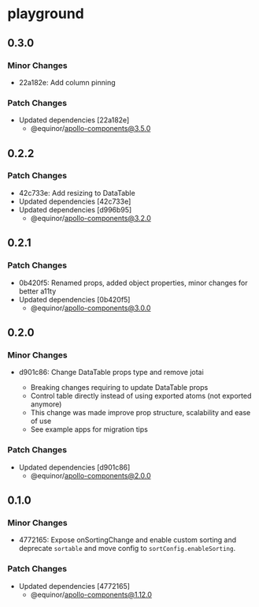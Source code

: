 # playground

## 0.3.0

### Minor Changes

- 22a182e: Add column pinning

### Patch Changes

- Updated dependencies [22a182e]
  - @equinor/apollo-components@3.5.0

## 0.2.2

### Patch Changes

- 42c733e: Add resizing to DataTable
- Updated dependencies [42c733e]
- Updated dependencies [d996b95]
  - @equinor/apollo-components@3.2.0

## 0.2.1

### Patch Changes

- 0b420f5: Renamed props, added object properties, minor changes for better a11ty
- Updated dependencies [0b420f5]
  - @equinor/apollo-components@3.0.0

## 0.2.0

### Minor Changes

- d901c86: Change DataTable props type and remove jotai

  - Breaking changes requiring to update DataTable props
  - Control table directly instead of using exported atoms (not exported anymore)
  - This change was made improve prop structure, scalability and ease of use
  - See example apps for migration tips

### Patch Changes

- Updated dependencies [d901c86]
  - @equinor/apollo-components@2.0.0

## 0.1.0

### Minor Changes

- 4772165: Expose onSortingChange and enable custom sorting and deprecate `sortable` and move config to `sortConfig.enableSorting`.

### Patch Changes

- Updated dependencies [4772165]
  - @equinor/apollo-components@1.12.0
